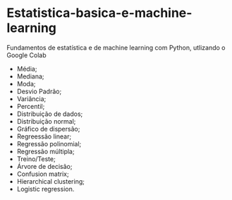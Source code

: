 # Estatistica-basica-e-machine-learning
Fundamentos de estatística e de machine learning com Python, utlizando o Google Colab
- Média;
- Mediana;
- Moda;
- Desvio Padrão;
- Variância;
- Percentil;
- Distribuição de dados;
- Distribuição normal;
- Gráfico de dispersão;
- Regreessão linear;
- Regressão polinomial;
- Regressão múltipla;
- Treino/Teste;
- Árvore de decisão;
- Confusion matrix;
- Hierarchical clustering;
- Logistic regression.
